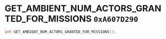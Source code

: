 # GET_AMBIENT_NUM_ACTORS_GRANTED_FOR_MISSIONS `0xA607D290`

```cpp
int GET_AMBIENT_NUM_ACTORS_GRANTED_FOR_MISSIONS();
```